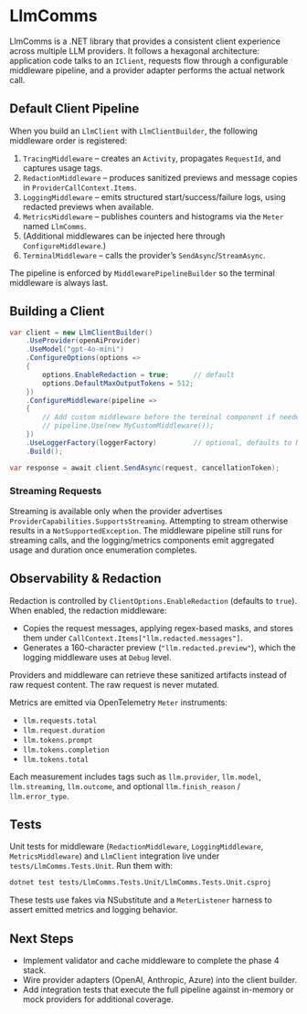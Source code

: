 # LlmComms

LlmComms is a .NET library that provides a consistent client experience across multiple LLM providers. It follows a hexagonal architecture: application code talks to an `IClient`, requests flow through a configurable middleware pipeline, and a provider adapter performs the actual network call.

## Default Client Pipeline

When you build an `LlmClient` with `LlmClientBuilder`, the following middleware order is registered:

1. `TracingMiddleware` – creates an `Activity`, propagates `RequestId`, and captures usage tags.
2. `RedactionMiddleware` – produces sanitized previews and message copies in `ProviderCallContext.Items`.
3. `LoggingMiddleware` – emits structured start/success/failure logs, using redacted previews when available.
4. `MetricsMiddleware` – publishes counters and histograms via the `Meter` named `LlmComms`.
5. (Additional middlewares can be injected here through `ConfigureMiddleware`.)
6. `TerminalMiddleware` – calls the provider’s `SendAsync`/`StreamAsync`.

The pipeline is enforced by `MiddlewarePipelineBuilder` so the terminal middleware is always last.

## Building a Client

```csharp
var client = new LlmClientBuilder()
    .UseProvider(openAiProvider)
    .UseModel("gpt-4o-mini")
    .ConfigureOptions(options =>
    {
        options.EnableRedaction = true;      // default
        options.DefaultMaxOutputTokens = 512;
    })
    .ConfigureMiddleware(pipeline =>
    {
        // Add custom middleware before the terminal component if needed
        // pipeline.Use(new MyCustomMiddleware());
    })
    .UseLoggerFactory(loggerFactory)         // optional, defaults to NullLoggerFactory
    .Build();

var response = await client.SendAsync(request, cancellationToken);
```

### Streaming Requests

Streaming is available only when the provider advertises `ProviderCapabilities.SupportsStreaming`. Attempting to stream otherwise results in a `NotSupportedException`. The middleware pipeline still runs for streaming calls, and the logging/metrics components emit aggregated usage and duration once enumeration completes.

## Observability & Redaction

Redaction is controlled by `ClientOptions.EnableRedaction` (defaults to `true`). When enabled, the redaction middleware:

- Copies the request messages, applying regex-based masks, and stores them under `CallContext.Items["llm.redacted.messages"]`.
- Generates a 160-character preview (`"llm.redacted.preview"`), which the logging middleware uses at `Debug` level.

Providers and middleware can retrieve these sanitized artifacts instead of raw request content. The raw request is never mutated.

Metrics are emitted via OpenTelemetry `Meter` instruments:

- `llm.requests.total`
- `llm.request.duration`
- `llm.tokens.prompt`
- `llm.tokens.completion`
- `llm.tokens.total`

Each measurement includes tags such as `llm.provider`, `llm.model`, `llm.streaming`, `llm.outcome`, and optional `llm.finish_reason` / `llm.error_type`.

## Tests

Unit tests for middleware (`RedactionMiddleware`, `LoggingMiddleware`, `MetricsMiddleware`) and `LlmClient` integration live under `tests/LlmComms.Tests.Unit`. Run them with:

```bash
dotnet test tests/LlmComms.Tests.Unit/LlmComms.Tests.Unit.csproj
```

These tests use fakes via NSubstitute and a `MeterListener` harness to assert emitted metrics and logging behavior.

## Next Steps

- Implement validator and cache middleware to complete the phase 4 stack.
- Wire provider adapters (OpenAI, Anthropic, Azure) into the client builder.
- Add integration tests that execute the full pipeline against in-memory or mock providers for additional coverage.
